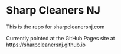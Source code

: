 # Sharp Cleaners NJ

This is the repo for sharpcleanersnj.com

Currently pointed at the GitHub Pages site at https://sharpcleanersnj.github.io

